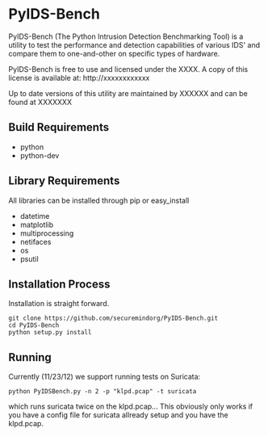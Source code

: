 # PyIDS-Bench #
PyIDS-Bench (The Python Intrusion Detection Benchmarking Tool)
is a utility to test the performance and detection capabilities
of various IDS' and compare them to one-and-other on specific 
types of hardware. 

PyIDS-Bench is free to use and licensed under the XXXX. A copy of this
license is available at: http://xxxxxxxxxxxx

Up to date versions of this utility are maintained by XXXXXX and 
can be found at XXXXXXX 

## Build Requirements ##
- python
- python-dev

## Library Requirements ##
All libraries can be installed through pip or easy_install


- datetime
- matplotlib
- multiprocessing
- netifaces
- os
- psutil

## Installation Process ##

Installation is straight forward. 

    git clone https://github.com/securemindorg/PyIDS-Bench.git
    cd PyIDS-Bench
    python setup.py install


## Running ##

Currently (11/23/12) we support running tests on Suricata:

`python PyIDSBench.py -n 2 -p "klpd.pcap" -t suricata`

which runs suricata twice on the klpd.pcap... This obviously only works if 
you have a config file for suricata allready setup and you have the klpd.pcap.
